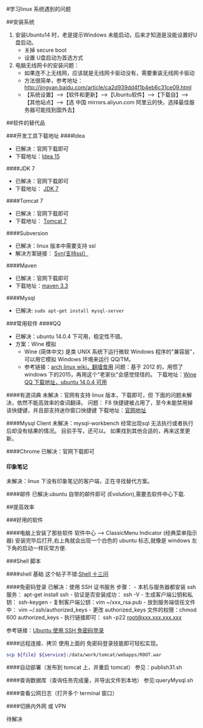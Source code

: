 #学习linux 系统遇到的问题

##安装系统
1. 安装Ubuntu14 时，老是提示Windows 未能启动，后来才知道是没能设置好U盘启动。 
	- 关掉 secure boot
	- 设置 U盘启动为首选方式
2. 电脑无线网卡的安装问题：
	- 如果连不上无线网，应该就是无线网卡驱动没有，需要重装无线网卡驱动
	- 方法很简单，参考地址：http://jingyan.baidu.com/article/ca2d939dd4f1b4eb6c31ce09.html
	- 【系统设置】-->【软件和更新】-->【Ubuntu软件】-->【下载自】-->【其他站点】-->【选 中国 mirrors.aliyun.com 阿里云的快，选择最佳服务器可能找到国外去】

##软件的替代品

###开发工具下载地址
####Idea
- 已解决：官网下载即可
- 下载地址：[Idea 15](http://www.jetbrains.com/idea/download/#tabs_1=linux)

####JDK 7
- 已解决：官网下载即可
- 下载地址： [JDK 7](http://www.oracle.com/technetwork/java/javase/downloads/jdk7-downloads-1880260.html)

####Tomcat 7
- 已解决：官网下载即可
- 下载地址： [Tomcat 7](http://tomcat.apache.org/download-70.cgi)

####Subversion
- 已解决：linux 版本中需要支持 ssl
- 解决方案链接： [Svn(支持ssl）](http://blog.csdn.net/osherrylee/article/details/8559558)

####Maven 
- 已解决：官网下载即可
- 下载地址：[maven 3.3](http://maven.apache.org/download.cgi)

####Mysql
- 已解决: `sudo apt-get install mysql-server`

###常用软件
####QQ
- 已解决：ubuntu 14.0.4 下可用，稳定性不错。
- 方案：Wine 模拟
    - Wine (简体中文) 是类 UNIX 系统下运行微软 Windows 程序的"兼容层"，可以用它模拟 Windows 环境来运行 QQ/TM。
    - 参考链接：[arch linux wiki，翻墙食用](https://wiki.archlinux.org/index.php/Tencent_QQ_%28%E7%AE%80%E4%BD%93%E4%B8%AD%E6%96%87%29)
问题：基于 2012 的，用惯了 windows 下的2015，再用这个"老家伙"会感觉怪怪的。
下载地址：[Wine QQ 下载地址，ubuntu 14.0.4 可用](http://www.ubuntukylin.com/application/show.php?lang=cn&id=279) 

####有道词典
未解决：官网有支持 linux 版本，下载即可，但 下面的问题未解决，依然不能高效率的查词翻译。
问题： F8 快捷键被占用了，至今未能禁用掉该快捷键，并且部支持迷你窗口快捷键
下载地址：[官网地址](http://cidian.youdao.com/index-linux.html?keyfrom=cnbeta&utm_source=mindstore.io)

####Mysql Client
未解决：mysql-workbench 经常出现sql 无法执行或者执行后却没有结果的情况。
目前手写，还可以。
如果找到其他合适的，再来这里更新。

####Chrome 
已解决：官网下载即可

#### 印象笔记
未解决：linux 下没有印象笔记的客户端，正在寻找替代方案。

####邮件
已解决:ubuntu 自带的邮件即可 (Evolution),需要去软件中心下载.


##提高效率

###好用的软件

####电脑上安装了那些软件
软件中心 --> ClassicMenu Indicator (经典菜单指示器)
安装完毕后打开,右上角就会出现一个白色的 ubuntu 标志,就像是 windows 左下角的启动一样灰常方便.

###Shell 脚本

####shell 基础
这个帖子不错:[Shell 十三问](http://bbs.chinaunix.net/thread-218853-1-1.html)

####免密码登录
已解决：使用 SSH 证书服务
步骤：
	- 本机与服务器都安装 ssh 服务： apt-get install ssh
	- 验证是否安装成功： ssh -V
	- 生成客户端公钥和私钥： ssh-keygen
	- 复制客户端公钥：vim ~/xxx_rsa.pub
	- 放到服务端信任文件中： vim ~/.ssh/authorized_keys
	- 更改 authorized_keys 文件的权限：chmod 600 authorized_keys
	- 执行链接即可： ssh -p22 root@xxx.xxx.xxx.xxx

参考链接：[Ubuntu 使用 SSH 免密码登录](http://jingyan.baidu.com/article/60ccbceb02bd4264cab197b9.html)

####远程连接、拷贝
使用上面的 免密码登录技能即可轻松实现。

```bash
scp ${file} ${service}:/data/work/tomcat/webapps/ROOT.war
```

####自动部署（发布到 tomcat 上，并重启 tomcat）
参见：publish31.sh

####查询数据库（查询任务完成量，并导出文件到本地）
参见:queryMysql.sh

####查看公网日志（打开多个 terminal 窗口）

####切换内外网 或 VPN

待解决